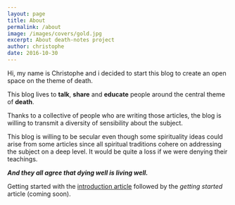 ```yaml
---
layout: page
title: About
permalink: /about
image: /images/covers/gold.jpg
excerpt: About death-notes project
author: christophe
date: 2016-10-30
---
```

Hi, my name is Christophe and i decided to start this blog to create an open space on the theme of death.

This blog lives to **talk**, **share** and **educate** people around the central theme of **death**.

Thanks to a collective of people who are writing those articles, the blog is willing to transmit a diversity of sensibility about the subject.

This blog is willing to be secular even though some spirituality  ideas could arise from some articles since all spiritual traditions cohere on addressing the subject on a deep level. It would be quite a loss if we were denying their teachings.

***And they all agree that dying well is living well.***

Getting started with the [introduction article](/introduction) followed by the *getting started* article (coming soon).